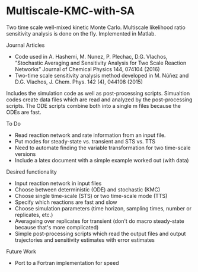 # Multiscale-KMC-with-SA
Two time scale well-mixed kinetic Monte Carlo. Multiscale likelihood ratio sensitivity analysis is done on the fly. Implemented in Matlab.

Journal Articles
- Code used in A. Hashemi, M. Nunez, P. Plechac, D.G. Vlachos, “Stochastic Averaging and Sensitivity Analysis for Two Scale Reaction Networks” Journal of Chemical Physics 144, 074104 (2016)
- Two-time scale sensitivity analysis method developed in M. Núñez and D.G. Vlachos, J. Chem. Phys. 142 (4), 044108 (2015)

Includes the simulation code as well as post-processing scripts. Simualtion codes create data files which are read and analyzed by the post-processing scripts. The ODE scripts combine both into a single m files because the ODEs are fast.

To Do
- Read reaction network and rate information from an input file.
- Put modes for steady-state vs. transient and STS vs. TTS
- Need to automate finding the variable transformation for two time-scale versions
- Include a latex document with a simple example worked out (with data)

Desired functionality
- Input reaction network in input files
- Choose between deterministic (ODE) and stochastic (KMC)
- Choose single time-scale (STS) or two time-scale mode (TTS)
- Specify which reactions are fast and slow
- Choose simulation parameters (time horizon, sampling times, number or replicates, etc.)
- Averageing over replicates for transient (don't do macro steady-state because that's more complicated)
- Simple post-processing scripts which read the output files and output trajectories and sensitivity estimates with error estimates

Future Work
- Port to a Fortran implementation for speed

